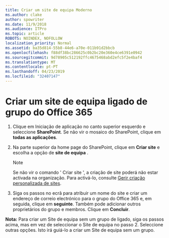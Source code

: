 ```yaml
---
title: Criar um site de equipa Moderno
ms.author: clake
author: spowriter
ms.date: 11/9/2018
ms.audience: ITPro
ms.topic: article
ROBOTS: NOINDEX, NOFOLLOW
localization_priority: Normal
ms.assetid: ba35d814-55b8-44e6-a70e-011b91d2bbcb
ms.openlocfilehash: f88df38bc286625c0b2bc20e360e4ce6391e0942
ms.sourcegitcommit: 9d78905c512192ffc4675468abd2efc5f2e4baf4
ms.translationtype: MT
ms.contentlocale: pt-PT
ms.lasthandoff: 04/23/2019
ms.locfileid: "32407147"
---
```

# <a name="create-an-office-365-group-connected-team-site"></a>Criar um site de equipa ligado de grupo do Office 365

1. Clique em Iniciação de aplicação no canto superior esquerdo e seleccione **SharePoint**. Se não vir o mosaico do SharePoint, clique em **todas as aplicações**.
    
2. Na parte superior da home page do SharePoint, clique em **Criar site** e escolha a opção de **site de equipa** . 
    
    > [!NOTE]
    > Se não vir o comando ' Criar site ', a criação de site poderá não estar activada na organização. Para activá-lo, consulte [Gerir criação personalizada de sites](https://go.microsoft.com/fwlink/?linkid=2009644). 
  
3. Siga os passos no ecrã para atribuir um nome do site e criar um endereço de correio electrónico para o grupo do Office 365 e, em seguida, clique em **seguinte**. Também pode adicionar outros proprietários do grupo e membros. Clique em **Concluir**.
  
 **Nota:** Para criar um Site de equipa sem um grupo de ligado, siga os passos acima, mas em vez de seleccionar o Site de equipa no passo 2. Seleccione outras opções. Isto irá guiá-lo a criar um Site de equipa sem um grupo. 
    

